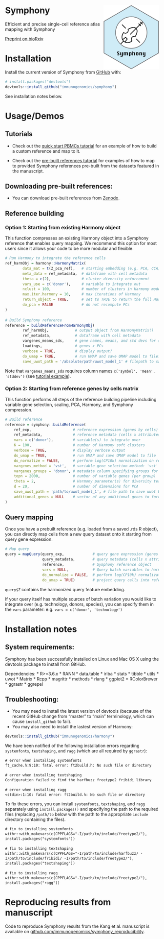 
<!-- README.md is generated from README.Rmd. Please edit that file -->

# Symphony <img src="man/figures/symphony_logo.png" alt="logo" width="181" align="right"/>

<!-- badges: start -->
<!-- badges: end -->

Efficient and precise single-cell reference atlas mapping with Symphony

[Preprint on
bioRxiv](https://www.biorxiv.org/content/10.1101/2020.11.18.389189v2)

# Installation

Install the current version of Symphony from
[GitHub](https://github.com/) with:

``` r
# install.packages("devtools")
devtools::install_github("immunogenomics/symphony")
```

See installation notes below.

# Usage/Demos

## Tutorials

-   Check out the [quick start PBMCs
    tutorial](https://github.com/immunogenomics/symphony/blob/main/vignettes/pbmcs_tutorial.ipynb/)
    for an example of how to build a custom reference and map to it.

-   Check out the [pre-built references
    tutorial](https://github.com/immunogenomics/symphony/blob/main/vignettes/prebuilt_references_tutorial.ipynb)
    for examples of how to map to provided Symphony references pre-built
    from the datasets featured in the manuscript.

## Downloading pre-built references:

-   You can download pre-built references from
    [Zenodo](https://zenodo.org/record/5090425#.YOqe_hNKhTY).

## Reference building

### Option 1: Starting from existing Harmony object

This function compresses an existing Harmony object into a Symphony
reference that enables query mapping. We recommend this option for most
users since it allows your code to be more modular and flexible.

``` r
# Run Harmony to integrate the reference cells
ref_harmObj = harmony::HarmonyMatrix(
        data_mat = t(Z_pca_ref),   # starting embedding (e.g. PCA, CCA) of cells
        meta_data = ref_metadata,  # dataframe with cell metadata
        theta = c(2),              # cluster diversity enforcement
        vars_use = c('donor'),     # variable to integrate out
        nclust = 100,              # number of clusters in Harmony model
        max.iter.harmony = 10,     # max iterations of Harmony
        return_object = TRUE,      # set to TRUE to return the full Harmony object
        do_pca = FALSE             # do not recompute PCs
)

# Build Symphony reference
reference = buildReferenceFromHarmonyObj(
        ref_harmObj,            # output object from HarmonyMatrix()
        ref_metadata,           # dataframe with cell metadata
        vargenes_means_sds,     # gene names, means, and std devs for scaling
        loadings,               # genes x PCs
        verbose = TRUE,         # display output?
        do_umap = TRUE,         # run UMAP and save UMAP model to file?
        save_uwot_path = '/absolute/path/uwot_model_1' # filepath to save UMAP model)
```

Note that `vargenes_means_sds` requires column names
`c('symbol', 'mean', 'stddev')` (see [tutorial
example](https://github.com/immunogenomics/symphony/blob/main/vignettes/pbmcs_tutorial.ipynb/)).

### Option 2: Starting from reference genes by cells matrix

This function performs all steps of the reference building pipeline
including variable gene selection, scaling, PCA, Harmony, and Symphony
compression.

``` r
# Build reference
reference = symphony::buildReference(
    ref_exp,                   # reference expression (genes by cells)
    ref_metadata,              # reference metadata (cells x attributes)
    vars = c('donor'),         # variable(s) to integrate over
    K = 100,                   # number of Harmony soft clusters
    verbose = TRUE,            # display verbose output
    do_umap = TRUE,            # run UMAP and save UMAP model to file
    do_normalize = FALSE,      # perform log(CP10k) normalization on reference expression
    vargenes_method = 'vst',   # variable gene selection method: 'vst' or 'mvp'
    vargenes_groups = 'donor', # metadata column specifying groups for variable gene selection within each group
    topn = 2000,               # number of variable genes (per group)
    theta = 2,                 # Harmony parameter(s) for diversity term
    d = 20,                    # number of dimensions for PCA
    save_uwot_path = 'path/to/uwot_model_1', # file path to save uwot UMAP model
    additional_genes = NULL    # vector of any additional genes to force include
)
```

## Query mapping

Once you have a prebuilt reference (e.g. loaded from a saved .rds R
object), you can directly map cells from a new query dataset onto it
starting from query gene expression.

``` r
# Map query
query = mapQuery(query_exp,             # query gene expression (genes x cells)
                 query_metadata,        # query metadata (cells x attributes)
                 reference,             # Symphony reference object
                 vars = NULL,           # Query batch variables to harmonize over (NULL treats query as one batch)
                 do_normalize = FALSE,  # perform log(CP10k) normalization on query (set to FALSE if already normalized)
                 do_umap = TRUE)        # project query cells into reference UMAP
```

`query$Z` contains the harmonized query feature embedding.

If your query itself has multiple sources of batch variation you would
like to integrate over (e.g. technology, donors, species), you can
specify them in the `vars` parameter:
e.g. `vars = c('donor', 'technology')`

# Installation notes

## System requirements:

Symphony has been successfully installed on Linux and Mac OS X using the
devtools package to install from GitHub.

Dependencies: \* R&gt;=3.6.x \* RANN \* data.table \* irlba \* stats \*
tibble \* utils \* uwot \* Matrix \* Rcpp \* magrittr \* methods \*
rlang \* ggplot2 \* RColorBrewer \* ggrastr \* ggrepel

## Troubleshooting:

-   You may need to install the latest version of devtools (because of
    the recent GitHub change from “master” to “main” terminology, which
    can cause `install_github` to fail).
-   You may also need to install the lastest version of Harmony:

``` r
devtools::install_github("immunogenomics/harmony")
```

We have been notified of the following installation errors regarding
`systemfonts`, `textshaping`, and `ragg` (which are all required by
`ggrastr`):

    # error when installing systemfonts
    ft_cache.h:9:10: fatal error: ft2build.h: No such file or directory

    # error when installing textshaping
    Configuration failed to find the harfbuzz freetype2 fribidi library

    # error when installing ragg
    <stdin>:1:10: fatal error: ft2build.h: No such file or directory

To fix these errors, you can install `systemfonts`, `textshaping`, and
`ragg` separately using `install.packages()` and specifying the path to
the required files (replacing `/path/to` below with the path to the
appropriate `include` directory containing the files).

    # fix to installing systemfonts
    withr::with_makevars(c(CPPFLAGS="-I/path/to/include/freetype2/"), install.packages("systemfonts"))

    # fix to installing textshaping
    withr::with_makevars(c(CPPFLAGS="-I/path/to/include/harfbuzz/ -I/path/to/include/fribidi/ -I/path/to/include/freetype2/"), install.packages("textshaping"))

    # fix to installing ragg
    withr::with_makevars(c(CPPFLAGS="-I/path/to/include/freetype2/"), install.packages("ragg"))

# Reproducing results from manuscript

Code to reproduce Symphony results from the Kang et al. manuscript is
available on
[github.com/immunogenomics/symphony\_reproducibility](github.com/immunogenomics/symphony_reproducibility).
